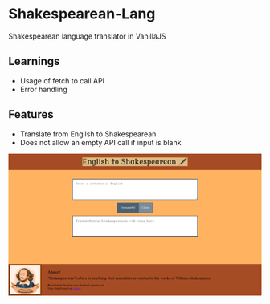 # Shakespearean-Lang
Shakespearean language translator in VanillaJS 

## Learnings
- Usage of fetch to call API
- Error handling

## Features
- Translate from Engilsh to Shakespearean
- Does not allow an empty API call if input is blank

![Screenshot](mark7.png?raw=true)
